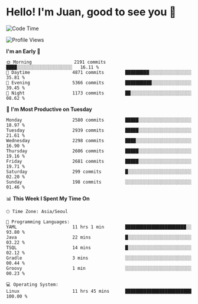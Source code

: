 # Hello! I'm Juan, good to see you 👋

<!--
**Y-k-Y/Y-k-Y** is a ✨ _special_ ✨ repository because its `README.md` (this file) appears on your GitHub profile.

Here are some ideas to get you started:

- 🔭 I’m currently working on ...
- 🌱 I’m currently learning ...
- 👯 I’m looking to collaborate on ...
- 🤔 I’m looking for help with ...
- 💬 Ask me about ...
- 📫 How to reach me: ...
- 😄 Pronouns: ...
- ⚡ Fun fact: ...
-->
<!--
![Profile views](https://gpvc.arturio.dev/Y-k-Y)

[![Omid Nikrah StackOverflow](https://github-readme-stackoverflow.vercel.app/?userID=9517076)](https://stackoverflow.com/users/9517076/i-have-10-fingers)
-->

<!--START_SECTION:waka-->
![Code Time](http://img.shields.io/badge/Code%20Time-1%2C739%20hrs%2016%20mins-blue)

![Profile Views](http://img.shields.io/badge/Profile%20Views-0-blue)

**I'm an Early 🐤** 

```text
🌞 Morning                2191 commits        ████░░░░░░░░░░░░░░░░░░░░░   16.11 % 
🌆 Daytime                4871 commits        █████████░░░░░░░░░░░░░░░░   35.81 % 
🌃 Evening                5366 commits        ██████████░░░░░░░░░░░░░░░   39.45 % 
🌙 Night                  1173 commits        ██░░░░░░░░░░░░░░░░░░░░░░░   08.62 % 
```
📅 **I'm Most Productive on Tuesday** 

```text
Monday                   2580 commits        █████░░░░░░░░░░░░░░░░░░░░   18.97 % 
Tuesday                  2939 commits        █████░░░░░░░░░░░░░░░░░░░░   21.61 % 
Wednesday                2298 commits        ████░░░░░░░░░░░░░░░░░░░░░   16.90 % 
Thursday                 2606 commits        █████░░░░░░░░░░░░░░░░░░░░   19.16 % 
Friday                   2681 commits        █████░░░░░░░░░░░░░░░░░░░░   19.71 % 
Saturday                 299 commits         █░░░░░░░░░░░░░░░░░░░░░░░░   02.20 % 
Sunday                   198 commits         ░░░░░░░░░░░░░░░░░░░░░░░░░   01.46 % 
```


📊 **This Week I Spent My Time On** 

```text
🕑︎ Time Zone: Asia/Seoul

💬 Programming Languages: 
YAML                     11 hrs 1 min        ███████████████████████░░   93.80 % 
Java                     22 mins             █░░░░░░░░░░░░░░░░░░░░░░░░   03.22 % 
TSQL                     14 mins             █░░░░░░░░░░░░░░░░░░░░░░░░   02.12 % 
Gradle                   3 mins              ░░░░░░░░░░░░░░░░░░░░░░░░░   00.44 % 
Groovy                   1 min               ░░░░░░░░░░░░░░░░░░░░░░░░░   00.23 % 

💻 Operating System: 
Linux                    11 hrs 45 mins      █████████████████████████   100.00 % 
```


<!--END_SECTION:waka-->
